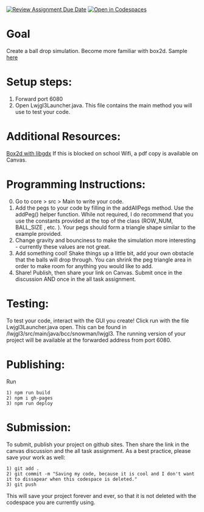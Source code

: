 [![Review Assignment Due Date](https://classroom.github.com/assets/deadline-readme-button-22041afd0340ce965d47ae6ef1cefeee28c7c493a6346c4f15d667ab976d596c.svg)](https://classroom.github.com/a/jdd_DDPd)
[![Open in Codespaces](https://classroom.github.com/assets/launch-codespace-2972f46106e565e64193e422d61a12cf1da4916b45550586e14ef0a7c637dd04.svg)](https://classroom.github.com/open-in-codespaces?assignment_repo_id=17737492)
# Goal
Create a ball drop simulation. Become more familiar with box2d. Sample [here](https://mrbrownbcc.github.io/ball-drop-game-solution/)

# Setup steps:
1. Forward port 6080
2. Open Lwjgl3Launcher.java. This file contains the main method you will use to test your code. 

# Additional Resources:
[Box2d with libgdx](https://libgdx.com/wiki/extensions/physics/box2d#initialization)
If this is blocked on school Wifi, a pdf copy is available on Canvas. 

# Programming Instructions:
0. Go to core > src > Main to write your code. 
1. Add the pegs to your code by filling in the addAllPegs method. Use the addPeg() helper function. While not required, I do recommend that you 
use the constants provided at the top of the class (ROW_NUM, BALL_SIZE , etc. ). Your pegs should form a triangle shape similar to the example provided. 
2. Change gravity and bounciness to make the simulation more interesting - currently these values are not great. 
3. Add something cool! Shake things up a little bit, add your own obstacle that the balls will drop through. You can shrink the peg triangle area in order to make room for anything you would like to add. 
4. Share! Publish, then share your link on Canvas. Submit once in the discussion AND once in the all task assignment. 

# Testing:
To test your code, interact with the GUI you create! Click run with the file Lwjgl3Launcher.java open. This can be found in /lwjgl3/src/main/java/bcc/snowman/lwjgl3.
The running version of your project will be available at the forwarded address from port 6080. 

# Publishing:
Run 
```
1) npm run build
2) npm i gh-pages
3) npm run deploy
```

# Submission:
To submit, publish your project on github sites. Then share the link in the canvas discussion and the all task assignment. As a best practice, please save your work as well:
```
1) git add . 
2) git commit -m "Saving my code, because it is cool and I don't want it to dissapear when this codespace is deleted."
3) git push
```
This will save your project forever and ever, so that it is not deleted with the codespace you are currently using.